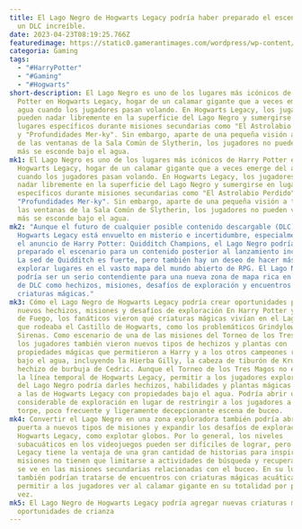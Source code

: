 ```yaml
---
title: El Lago Negro de Hogwarts Legacy podría haber preparado el escenario para
  un DLC increíble.
date: 2023-04-23T08:19:25.766Z
featuredimage: https://static0.gamerantimages.com/wordpress/wp-content/uploads/2023/04/hogwarts-legacy-black-lake-view-from-hippogriff-mount.jpg?q=50&fit=contain&w=1140&h=&dpr=1.5
categoria: Gaming
tags:
  - "#HarryPotter"
  - "#Gaming"
  - "#Hogwarts"
short-description: El Lago Negro es uno de los lugares más icónicos de Harry
  Potter en Hogwarts Legacy, hogar de un calamar gigante que a veces emerge del
  agua cuando los jugadores pasan volando. En Hogwarts Legacy, los jugadores
  pueden nadar libremente en la superficie del Lago Negro y sumergirse en
  lugares específicos durante misiones secundarias como "El Astrolabio Perdido"
  y "Profundidades Mer-ky". Sin embargo, aparte de una pequeña visión a través
  de las ventanas de la Sala Común de Slytherin, los jugadores no pueden ver qué
  más se esconde bajo el agua.
mk1: El Lago Negro es uno de los lugares más icónicos de Harry Potter en
  Hogwarts Legacy, hogar de un calamar gigante que a veces emerge del agua
  cuando los jugadores pasan volando. En Hogwarts Legacy, los jugadores pueden
  nadar libremente en la superficie del Lago Negro y sumergirse en lugares
  específicos durante misiones secundarias como "El Astrolabio Perdido" y
  "Profundidades Mer-ky". Sin embargo, aparte de una pequeña visión a través de
  las ventanas de la Sala Común de Slytherin, los jugadores no pueden ver qué
  más se esconde bajo el agua.
mk2: "Aunque el futuro de cualquier posible contenido descargable (DLC) de
  Hogwarts Legacy está envuelto en misterio e incertidumbre, especialmente con
  el anuncio de Harry Potter: Quidditch Champions, el Lago Negro podría haber
  preparado el escenario para un contenido posterior al lanzamiento increíble.
  La sed de Quidditch es fuerte, pero también hay un deseo de hacer más cosas y
  explorar lugares en el vasto mapa del mundo abierto de RPG. El Lago Negro
  podría ser un serio contendiente para una nueva zona de mapa rica en contenido
  de DLC como hechizos, misiones, desafíos de exploración y encuentros con
  criaturas mágicas."
mk3: Cómo el Lago Negro de Hogwarts Legacy podría crear oportunidades para
  nuevos hechizos, misiones y desafíos de exploración En Harry Potter y el Cáliz
  de Fuego, los fanáticos vieron qué criaturas mágicas vivían en el Lago Negro
  que rodeaba el Castillo de Hogwarts, como los problemáticos Grindylows y las
  Sirenas. Como escenario de una de las misiones del Torneo de los Tres Magos,
  los jugadores también vieron nuevos tipos de hechizos y plantas con
  propiedades mágicas que permitieron a Harry y a los otros campeones respirar
  bajo el agua, incluyendo la Hierba Gilly, la cabeza de tiburón de Krum y el
  hechizo de burbuja de Cedric. Aunque el Torneo de los Tres Magos no encaja en
  la línea temporal de Hogwarts Legacy, permitir a los jugadores explorar debajo
  del Lago Negro podría darles hechizos, habilidades y plantas mágicas similares
  a las de Hogwarts Legacy con propiedades bajo el agua. Podría abrir una zona
  considerable de exploración en lugar de restringir a los jugadores a una
  torpe, poco frecuente y ligeramente decepcionante escena de buceo.
mk4: Convertir el Lago Negro en una zona exploradora también podría abrir la
  puerta a nuevos tipos de misiones y expandir los desafíos de exploración de
  Hogwarts Legacy, como explotar globos. Por lo general, los niveles
  subacuáticos en los videojuegos pueden ser difíciles de lograr, pero Hogwarts
  Legacy tiene la ventaja de una gran cantidad de historias para inspirarse. Las
  misiones no tienen que limitarse a actividades de búsqueda y recuperación como
  se ve en las misiones secundarias relacionadas con el buceo. En su lugar,
  también podrían tratarse de encuentros con criaturas mágicas acuáticas y
  permitir a los jugadores ver al calamar gigante en su totalidad por primera
  vez.
mk5: El Lago Negro de Hogwarts Legacy podría agregar nuevas criaturas mágicas y
  oportunidades de crianza
---
```

